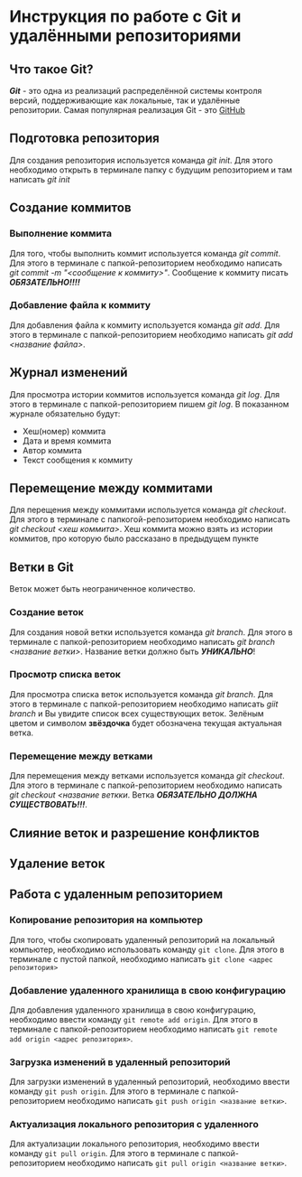 # Инструкция по работе с Git и удалёнными репозиториями

## Что такое Git?
***Git*** - это одна из реализаций распределённой системы контроля версий, поддерживающие как локальные, так и удалённые репозитории. Самая популярная реализация Git - это [GitHub](https://github.com)

## Подготовка репозитория
Для создания репозитория используется команда *git init*. Для этого необходимо открыть в терминале папку с будущим репозиторием и там написать *git init*

## Создание коммитов

### Выполнение коммита
Для того, чтобы выполнить коммит используется команда *git commit*. Для этого в терминале с папкой-репозиторием необходимо написать *git commit -m "<сообщение к коммиту>"*. Сообщение к коммиту писать ***ОБЯЗАТЕЛЬНО!!!!***

### Добавление файла к коммиту
Для добавления файла к коммиту используется команда *git add*. Для этого в терминале с папкой-репозиторием необходимо написать *git add <название файла>*.

## Журнал изменений
Для просмотра истории коммитов используется команда *git log*. Для этого в терминале с папкой-репозиторием пишем *git log*. В показанном журнале обязательно будут:
* Хеш(номер) коммита
* Дата и время коммита
* Автор коммита
* Текст сообщения к коммиту

## Перемещение между коммитами
Для перещения между коммитами используется команда *git checkout*. Для этого в терминале с папкогой-репозиторием необходимо написать *git checkout <хеш коммита>*. Хеш коммита можно взять из истории коммитов, про которую было рассказано в предыдущем пункте

## Ветки в Git

Веток может быть неограниченное количество.

### Создание веток
Для создания новой ветки используется команда *git branch*. Для этого в терминале с папкой-репозиторием необходимо написать *git branch <название ветки>*. Название ветки должно быть ***УНИКАЛЬНО***!

### Просмотр списка веток
Для просмотра списка веток используется команда *git branch*. Для этого в терминале с папкой-репозиторием необходимо написать *giit branch* и Вы увидите список всех существующих веток. Зелёным цветом и символом **звёздочка** будет обозначена текущая актуальная ветка.

### Перемещение между ветками
Для перемещения между ветками используется команда *git checkout*. Для этого в терминале с папкой-репозиторием необходимо написать *git checkout <название веткки*. Ветка ***ОБЯЗАТЕЛЬНО ДОЛЖНА СУЩЕСТВОВАТЬ!!!***. 

## Слияние веток и разрешение конфликтов

## Удаление веток

## Работа с удаленным репозиторием

### Копирование репозитория на компьютер
Для того, чтобы скопировать удаленный репозиторий на локальный компьютер, необходимо использовать команду `git clone`.
Для этого в терминале с пустой папкой, необходимо написать `git clone <адрес репозитория>`


### Добавление удаленного хранилища в свою конфигурацию
Для добавления удаленного хранилища в свою конфигурацию, необходимо ввести команду `git remote add origin`.
Для этого в терминале с папкой-репозиторием необходимо написать `git remote add origin <адрес репозитория>`.


### Загрузка изменений в удаленный репозиторий
Для загрузки изменений в удаленный репозиторий, необходимо ввести команду `git push origin`.
Для этого в терминале с папкой-репозиторием необходимо написать `git push origin <название ветки>`.


### Актуализация локального репозитория с удаленного
Для актуализации локального репозитория, необходимо ввести команду `git pull origin`.
Для этого в терминале с папкой-репозиторием необходимо написать `git pull origin <название ветки>`.

